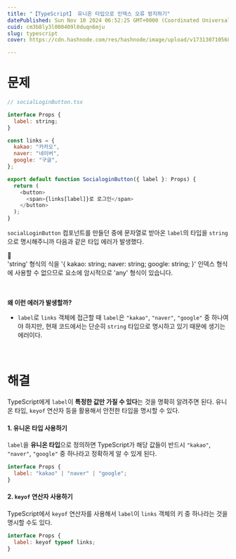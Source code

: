 ```yaml
---
title: "【TypeScript】 유니온 타입으로 인덱스 오류 방지하기"
datePublished: Sun Nov 10 2024 06:52:25 GMT+0000 (Coordinated Universal Time)
cuid: cm3b8ly3l000409l0duqn6mju
slug: typescript
cover: https://cdn.hashnode.com/res/hashnode/image/upload/v1731307105689/523ede28-194f-4a44-93d4-2854604b9a94.png

---
```


# 문제

```javascript
// socialLoginButton.tsx

interface Props {
  label: string;
}

const links = {
  kakao: "카카오",
  naver: "네이버",
  google: "구글",
};

export default function SocialoginButton({ label }: Props) {
  return (
    <button>
      <span>{links[label]}로 로그인</span>
    </button>
  );
}
```

`socialLoginButton` 컴포넌트를 만들던 중에 문자열로 받아온 `label`의 타입을 `string`으로 명시해주니까 다음과 같은 타입 에러가 발생했다.

<div data-node-type="callout">
<div data-node-type="callout-emoji">🚨</div>
<div data-node-type="callout-text">'string' 형식의 식을 '{ kakao: string; naver: string; google: string; }' 인덱스 형식에 사용할 수 없으므로 요소에 암시적으로 'any' 형식이 있습니다.</div>
</div>

ㅤ

**왜 이런 에러가 발생할까?**

* `label`로 `links` 객체에 접근할 때 `label`은 `"kakao"`, `"naver"`, `"google"` 중 하나여야 하지만, 현재 코드에서는 단순히 `string` 타입으로 명시하고 있기 때문에 생기는 에러이다.
    

ㅤ

# 해결

TypeScript에게 `label`이 **특정한 값만 가질 수 있다**는 것을 명확히 알려주면 된다. 유니온 타입, `keyof` 연산자 등을 활용해서 안전한 타입을 명시할 수 있다.

#### 1\. **유니온 타입 사용하기**

`label`을 **유니온 타입**으로 정의하면 TypeScript가 해당 값들이 반드시 `"kakao"`, `"naver"`, `"google"` 중 하나라고 정확하게 알 수 있게 된다.

```javascript
interface Props {
  label: "kakao" | "naver" | "google";
}
```

#### 2\. `keyof` 연산자 사용하기

TypeScript에서 `keyof` 연산자를 사용해서 `label`이 `links` 객체의 키 중 하나라는 것을 명시할 수도 있다.

```javascript
interface Props {
  label: keyof typeof links;
}
```

ㅤ